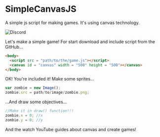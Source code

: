 # SimpleCanvasJS
A simple js script for making games. It's using canvas technology.

![Discord](https://img.shields.io/discord/688790223173189708)

Let's make a simple game!
For start download  and include script from the GitHub...
```html
<body>
  <script src = "path/to/the/game.js"></script>
  <canvas id = "canvas" width = "500" height = "500"></canvas>
</body>
```

OK! You're included it! Make some sprites...
```javascript
var zombie = new Image();
zombie.src = path/to/image/zombie.png;
```
...And draw some objectives...
```javascript
//Make it in draw() function!!!
zombie.x = 0; //x
zombie.y = 0; //y
```
And the watch YouTube guides about canvas and create games! 

